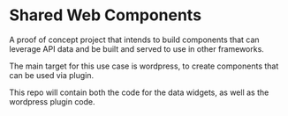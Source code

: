 # Shared Web Components
A proof of concept project that intends to build 
components that can leverage API data and be built and served to use in other frameworks.

The main target for this use case is wordpress, to create components that can be used via plugin.

This repo will contain both the code for the data widgets, as well as the wordpress plugin code.